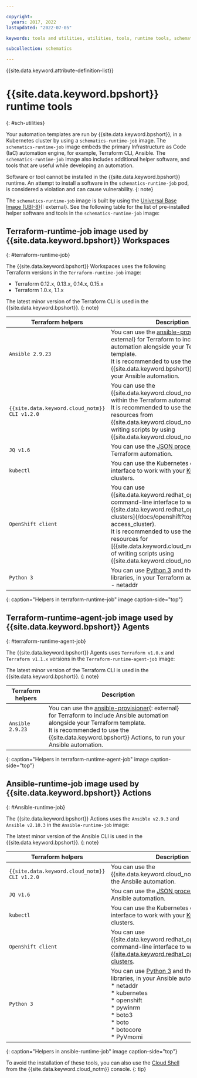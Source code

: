 ```yaml
---

copyright: 
  years: 2017, 2022
lastupdated: "2022-07-05"

keywords: tools and utilities, utilities, tools, runtime tools, schematics tools, schematics utilities

subcollection: schematics

---
```


{{site.data.keyword.attribute-definition-list}}

# {{site.data.keyword.bpshort}} runtime tools
{: #sch-utilities}

Your automation templates are run by {{site.data.keyword.bpshort}}, in a Kubernetes cluster by using a `schematics-runtime-job` image. The `schematics-runtime-job` image embeds the primary Infrastructure as Code (IaC) automation engine, for example, Terraform CLI, Ansible. The `schematics-runtime-job` image also includes additional helper software, and tools that are useful while developing an automation.

Software or tool cannot be installed in the {{site.data.keyword.bpshort}} runtime. An attempt to install a software in the `schematics-runtime-job` pod, is considered a violation and can cause vulnerability.
{: note}

The `schematics-runtime-job` image is built by using the [Universal Base Image (UBI-8)](https://catalog.redhat.com/software/containers/ubi8/ubi/5c359854d70cc534b3a3784e){: external}. See the following table for the list of pre-installed helper software and tools in the `schematics-runtime-job` image:

## Terraform-runtime-job image used by {{site.data.keyword.bpshort}} Workspaces
{: #terraform-runtime-job}

The {{site.data.keyword.bpshort}} Workspaces uses the following Terraform versions in the `Terraform-runtime-job` image:
-	Terraform 0.12.x, 0.13.x, 0.14.x, 0.15.x
-	Terraform 1.0.x, 1.1.x

The latest minor version of the Terraform CLI is used in the {{site.data.keyword.bpshort}}.
{: note}

| Terraform helpers | Description | 
| --- | --- |
| `Ansible 2.9.23`| You can use the [ansible-provisioner](https://github.com/radekg/terraform-provisioner-ansible){: external} for Terraform to include Ansible automation alongside your Terraform template. </br>It is recommended to use the {{site.data.keyword.bpshort}} Actions, to run your Ansible automation. |
| `{{site.data.keyword.cloud_notm}} CLI v1.2.0` | You can use the {{site.data.keyword.cloud_notm}} CLI from within the Terraform automation. </br>It is recommended to use the Terraform resources from {{site.data.keyword.cloud_notm}}, instead of writing scripts by using {{site.data.keyword.cloud_notm}} CLI. |
| `JQ v1.6` | You can use the [JSON processor](/docs/solution-tutorials?topic=solution-tutorials-tutorials#getting-started-macos_jq) in your Terraform automation. |
| `kubectl` | You can use the Kubernetes command-line interface to work with your [Kubernetes](/docs/solution-tutorials?topic=solution-tutorials-tutorials#getting-started-macos_kubectl) clusters. |
| `OpenShift client` | You can use {{site.data.keyword.redhat_openshift_notm}} command-line interface to work with your {{site.data.keyword.redhat_openshift_notm}} clusters](/docs/openshift?topic=openshift-access_cluster).</br>It is recommended to use the Terraform resources for [{{site.data.keyword.cloud_notm}}, instead of writing scripts using {{site.data.keyword.cloud_notm}} CLI. |
| `Python 3` | You can use [Python 3](/docs/cli?topic=cli-enable-existing-python) and the following libraries, in your Terraform automation. </br> - netaddr |
{: caption="Helpers in terraform-runtime-job" image caption-side="top"}

## Terraform-runtime-agent-job image used by {{site.data.keyword.bpshort}} Agents
{: #terraform-runtime-agent-job}

The {{site.data.keyword.bpshort}} Agents uses `Terraform v1.0.x` and `Terraform v1.1.x` versions in the `Terraform-runtime-agent-job` image:

The latest minor version of the Terraform CLI is used in the {{site.data.keyword.bpshort}}.
{: note}

| Terraform helpers | Description | 
| --- | --- |
| `Ansible 2.9.23`| You can use the [ansible-provisioner](https://github.com/radekg/terraform-provisioner-ansible){: external} for Terraform to include Ansible automation alongside your Terraform template. </br>It is recommended to use the {{site.data.keyword.bpshort}} Actions, to run your Ansible automation. |
{: caption="Helpers in terraform-runtime-agent-job" image caption-side="top"}

## Ansible-runtime-job image used by {{site.data.keyword.bpshort}} Actions
{: #Ansible-runtime-job}

The {{site.data.keyword.bpshort}} Actions uses the `Ansible v2.9.3` and `Ansible v2.10.3` in the `Ansible-runtime-job` image:

The latest minor version of the Ansible CLI is used in the {{site.data.keyword.bpshort}}.
{: note}

| Terraform helpers | Description | 
| --- | --- |
| `{{site.data.keyword.cloud_notm}} CLI v1.2.0` | You can use the {{site.data.keyword.cloud_notm}} CLI from the Ansbile automation.|
| `JQ v1.6` | You can use the [JSON processor](/docs/solution-tutorials?topic=solution-tutorials-tutorials#getting-started-macos_jq) in your Ansible automation. |
| `kubectl` | You can use the Kubernetes command-line interface to work with your [Kubernetes](/docs/solution-tutorials?topic=solution-tutorials-tutorials#getting-started-macos_kubectl) clusters. |
| `OpenShift client` | You can use {{site.data.keyword.redhat_openshift_notm}} command-line interface to work with your [{{site.data.keyword.redhat_openshift_notm}} clusters](/docs/openshift?topic=openshift-access_cluster). |
| `Python 3` | You can use [Python 3](/docs/cli?topic=cli-enable-existing-python) and the following libraries, in your Ansible automation. </br> * netaddr </br>* kubernetes </br>* openshift </br>* pywinrm </br>* boto3 </br>* boto </br>* botocore </br>* PyVmomi |
{: caption="Helpers in ansible-runtime-job" image caption-side="top"}

To avoid the installation of these tools, you can also use the [Cloud Shell](https://cloud.ibm.com/shell) from the {{site.data.keyword.cloud_notm}} console.
{: tip}
